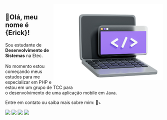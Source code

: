 <img src="img/image_adobe_express_final.png" min-width="400px" max-width="350px" width="350px" margin-top="50px" align="right">

<h2 align="left">💜Olá, meu nome é <strong>{Erick}!</strong></h2>

<p align="left"> 
  Sou estudante de <strong>Desenvolvimento de Sistemas</strong> na Etec.<br><br>
  No momento estou começando meus estudos para me especializar em PHP e estou em um grupo de TCC para <br> o desenvolvimento de uma aplicação mobile em Java.
</p>

<p align="left">
   Entre em contato ou saiba mais sobre mim: 💌⤵️
</p>

<p align="left">
<a href="mailto:ericksbarauna26@gmail.com" alt="Gmail">
<img src="https://img.shields.io/badge/-Gmail-FF0000?style=flat-square&labelColor=FF0000&logo=gmail&logoColor=white&link=LINK-DO-SEU-GMAIL" /></a>


<a href="https://www.linkedin.com/in/erick-barauna/" alt="LinkedIn">
<img src="https://img.shields.io/badge/-Linkedin-0e76a8?style=flat-square&logo=Linkedin&logoColor=white&link=LINK-DO-SEU-LINKEDIN" /></a>

<a href="https://wa.me/5511918651825?text=Ol%C3%A1,%20converse%20comigo%20agora!" alt="WhatsApp">
<img src="https://img.shields.io/badge/-WhatsApp-25d366?style=flat-square&labelColor=25d366&logo=whatsapp&logoColor=white&link=API-DO-SEU-WHATSAPP"/></a>

<a href="https://www.instagram.com/ericksbarauna_/" alt="Instagram">
<img src="https://img.shields.io/badge/-Instagram-886ce4?style=flat-square&labelColor=886ce4&logo=instagram&logoColor=white&link=LINK-DO-SEU-INSTAGRAM"/></a>
</p>
